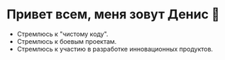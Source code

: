 # Привет всем, меня зовут Денис 👋
* Стремлюсь к "чистому коду".
* Стремлюсь к боевым проектам.
* Стремлюсь к участию в разработке инновационных продуктов.



<!--
**DenisKolokolchikov/DenisKolokolchikov** is a ✨ _special_ ✨ repository because its `README.md` (this file) appears on your GitHub profile.

Here are some ideas to get you started:

- 🔭 I’m currently working on ...
- 🌱 I’m currently learning ...
- 👯 I’m looking to collaborate on ...
- 🤔 I’m looking for help with ...
- 💬 Ask me about ...
- 📫 How to reach me: ...
- 😄 Pronouns: ...
- ⚡ Fun fact: ...
-->
